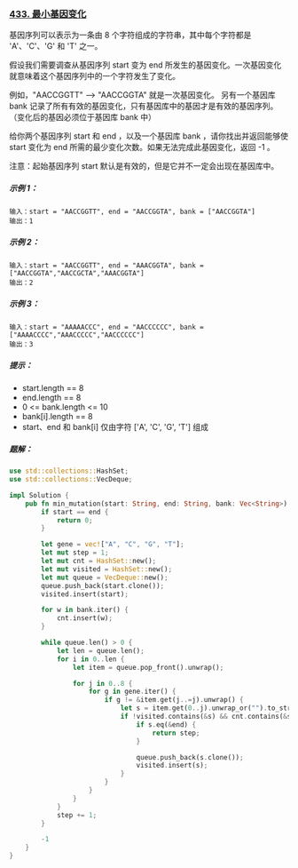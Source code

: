 ### [433. 最小基因变化](https://leetcode.cn/problems/minimum-genetic-mutation/)
基因序列可以表示为一条由 8 个字符组成的字符串，其中每个字符都是 'A'、'C'、'G' 和 'T' 之一。

假设我们需要调查从基因序列 start 变为 end 所发生的基因变化。一次基因变化就意味着这个基因序列中的一个字符发生了变化。

例如，"AACCGGTT" --> "AACCGGTA" 就是一次基因变化。
另有一个基因库 bank 记录了所有有效的基因变化，只有基因库中的基因才是有效的基因序列。（变化后的基因必须位于基因库 bank 中）

给你两个基因序列 start 和 end ，以及一个基因库 bank ，请你找出并返回能够使 start 变化为 end 所需的最少变化次数。如果无法完成此基因变化，返回 -1 。

注意：起始基因序列 start 默认是有效的，但是它并不一定会出现在基因库中。

##### 示例 1：
````
输入：start = "AACCGGTT", end = "AACCGGTA", bank = ["AACCGGTA"]
输出：1
````

##### 示例 2：
````
输入：start = "AACCGGTT", end = "AAACGGTA", bank = ["AACCGGTA","AACCGCTA","AAACGGTA"]
输出：2
````

##### 示例 3：
````
输入：start = "AAAAACCC", end = "AACCCCCC", bank = ["AAAACCCC","AAACCCCC","AACCCCCC"]
输出：3
````

##### 提示：
- start.length == 8
- end.length == 8
- 0 <= bank.length <= 10
- bank[i].length == 8
- start、end 和 bank[i] 仅由字符 ['A', 'C', 'G', 'T'] 组成

##### 题解：
````rust
use std::collections::HashSet;
use std::collections::VecDeque;

impl Solution {
    pub fn min_mutation(start: String, end: String, bank: Vec<String>) -> i32 {
        if start == end {
            return 0;
        }

        let gene = vec!["A", "C", "G", "T"];
        let mut step = 1;
        let mut cnt = HashSet::new();
        let mut visited = HashSet::new();
        let mut queue = VecDeque::new();
        queue.push_back(start.clone());
        visited.insert(start);

        for w in bank.iter() {
            cnt.insert(w);
        }

        while queue.len() > 0 {
            let len = queue.len();
            for i in 0..len {
                let item = queue.pop_front().unwrap();

                for j in 0..8 {
                    for g in gene.iter() {
                        if g != &item.get(j..=j).unwrap() {
                            let s = item.get(0..j).unwrap_or("").to_string() + (*g) + item.get(j+1..).unwrap_or("");
                            if !visited.contains(&s) && cnt.contains(&s) {
                                if s.eq(&end) {
                                    return step;
                                }

                                queue.push_back(s.clone());
                                visited.insert(s);
                            }
                        }
                    }
                }
            }
            step += 1;
        }

        -1
    }
}
````
